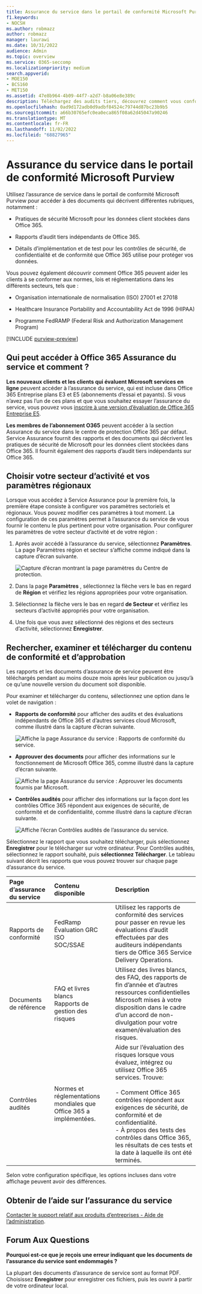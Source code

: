 ```yaml
---
title: Assurance du service dans le portail de conformité Microsoft Purview
f1.keywords:
- NOCSH
ms.author: robmazz
author: robmazz
manager: laurawi
ms.date: 10/31/2022
audience: Admin
ms.topic: overview
ms.service: O365-seccomp
ms.localizationpriority: medium
search.appverid:
- MOE150
- BCS160
- MET150
ms.assetid: 47e8b964-4b09-44f7-a2d7-b8a06e8e389c
description: Téléchargez des audits tiers, découvrez comment vous conformer aux normes ISO, HIPAA, FINRA et FedRAMP, et comment Microsoft protège les données client lorsque vous utilisez Office 365.
ms.openlocfilehash: 0ad9d172adb0d9adbf84524c79744d87bc23b9b5
ms.sourcegitcommit: a66b30765efc0ea0eca865f08a62d45047a90246
ms.translationtype: MT
ms.contentlocale: fr-FR
ms.lasthandoff: 11/02/2022
ms.locfileid: "68827965"
---
```

# <a name="service-assurance-in-the-microsoft-purview-compliance-portal"></a>Assurance du service dans le portail de conformité Microsoft Purview

Utilisez l’assurance de service dans le portail de conformité Microsoft Purview pour accéder à des documents qui décrivent différentes rubriques, notamment :
  
- Pratiques de sécurité Microsoft pour les données client stockées dans Office 365.

- Rapports d’audit tiers indépendants de Office 365.

- Détails d’implémentation et de test pour les contrôles de sécurité, de confidentialité et de conformité que Office 365 utilise pour protéger vos données.

Vous pouvez également découvrir comment Office 365 peuvent aider les clients à se conformer aux normes, lois et réglementations dans les différents secteurs, tels que :
  
- Organisation internationale de normalisation (ISO) 27001 et 27018

- Healthcare Insurance Portability and Accountability Act de 1996 (HIPAA)

- Programme FedRAMP (Federal Risk and Authorization Management Program)

[!INCLUDE [purview-preview](../includes/purview-preview.md)]

## <a name="who-can-access-office-365-service-assurance-and-how"></a>Qui peut accéder à Office 365 Assurance du service et comment ?

 **Les nouveaux clients et les clients qui évaluent Microsoft services en ligne** peuvent accéder à l’assurance du service, qui est incluse dans Office 365 Entreprise plans E3 et E5 (abonnements d’essai et payants). Si vous n’avez pas l’un de ces plans et que vous souhaitez essayer l’assurance du service, vous pouvez vous [inscrire à une version d’évaluation de Office 365 Entreprise E5](https://go.microsoft.com/fwlink/p/?LinkID=698279).
  
 **Les membres de l’abonnement O365** peuvent accéder à la section Assurance du service dans le centre de protection Office 365 par défaut. Service Assurance fournit des rapports et des documents qui décrivent les pratiques de sécurité de Microsoft pour les données client stockées dans Office 365. Il fournit également des rapports d’audit tiers indépendants sur Office 365.

## <a name="choose-your-industry-and-regional-settings"></a>Choisir votre secteur d’activité et vos paramètres régionaux

Lorsque vous accédez à Service Assurance pour la première fois, la première étape consiste à configurer vos paramètres sectoriels et régionaux. Vous pouvez modifier ces paramètres à tout moment. La configuration de ces paramètres permet à l’assurance du service de vous fournir le contenu le plus pertinent pour votre organisation. Pour configurer les paramètres de votre secteur d’activité et de votre région :
  
1. Après avoir accédé à l’assurance du service, sélectionnez **Paramètres**. La page Paramètres région et secteur s’affiche comme indiqué dans la capture d’écran suivante.

    ![Capture d’écran montrant la page paramètres du Centre de protection.](../media/101716e8-9c0a-4839-a2c0-f6aacf64eb9d.png)
  
2. Dans la page **Paramètres** , sélectionnez la flèche vers le bas en regard de **Région** et vérifiez les régions appropriées pour votre organisation.

3. Sélectionnez la flèche vers le bas en regard **de Secteur** et vérifiez les secteurs d’activité appropriés pour votre organisation.

4. Une fois que vous avez sélectionné des régions et des secteurs d’activité, sélectionnez **Enregistrer**.

## <a name="find-review-and-download-compliance-and-trust-content"></a>Rechercher, examiner et télécharger du contenu de conformité et d’approbation

Les rapports et les documents d’assurance de service peuvent être téléchargés pendant au moins douze mois après leur publication ou jusqu’à ce qu’une nouvelle version du document soit disponible.

Pour examiner et télécharger du contenu, sélectionnez une option dans le volet de navigation :
  
- **Rapports de conformité** pour afficher des audits et des évaluations indépendants de Office 365 et d’autres services cloud Microsoft, comme illustré dans la capture d’écran suivante.

    ![Affiche la page Assurance du service : Rapports de conformité du service.](../media/149f2181-a558-4963-85e5-8d5ebc7cdac8.png)
  
- **Approuver des documents** pour afficher des informations sur le fonctionnement de Microsoft Office 365, comme illustré dans la capture d’écran suivante.

    ![Affiche la page Assurance du service : Approuver les documents fournis par Microsoft.](../media/5dd4e89a-25a2-45e7-8d6c-a5c5b9237327.png)
  
- **Contrôles audités** pour afficher des informations sur la façon dont les contrôles Office 365 répondent aux exigences de sécurité, de conformité et de confidentialité, comme illustré dans la capture d’écran suivante.

    ![Affiche l’écran Contrôles audités de l’assurance du service.](../media/4baf252b-603d-45e0-af12-32616154df65.png)
  
Sélectionnez le rapport que vous souhaitez télécharger, puis sélectionnez **Enregistrer** pour le télécharger sur votre ordinateur. Pour Contrôles audités, sélectionnez le rapport souhaité, puis **sélectionnez Télécharger**. Le tableau suivant décrit les rapports que vous pouvez trouver sur chaque page d’assurance du service.
  
|**Page d’assurance du service**|**Contenu disponible**|**Description**|
|:-----|:-----|:-----|
|Rapports de conformité  <br/> | FedRamp  <br/>  Évaluation GRC  <br/>  ISO  <br/>  SOC/SSAE  <br/> |Utilisez les rapports de conformité des services pour passer en revue les évaluations d’audit effectuées par des auditeurs indépendants tiers de Office 365 Service Delivery Operations.  <br/> |
|Documents de référence  <br/> | FAQ et livres blancs  <br/>  Rapports de gestion des risques  <br/> |Utilisez des livres blancs, des FAQ, des rapports de fin d’année et d’autres ressources confidentielles Microsoft mises à votre disposition dans le cadre d’un accord de non-divulgation pour votre examen/évaluation des risques.  <br/> |
|Contrôles audités  <br/> |Normes et réglementations mondiales que Office 365 a implémentées.  <br/> | Aide sur l’évaluation des risques lorsque vous évaluez, intégrez ou utilisez Office 365 services. Trouve:  <br/> <br/>- Comment Office 365 contrôles répondent aux exigences de sécurité, de conformité et de confidentialité.  <br/>- À propos des tests des contrôles dans Office 365, les résultats de ces tests et la date à laquelle ils ont été terminés.  <br/> |

Selon votre configuration spécifique, les options incluses dans votre affichage peuvent avoir des différences.

## <a name="get-help-with-service-assurance"></a>Obtenir de l’aide sur l’assurance du service

[Contacter le support relatif aux produits d’entreprises - Aide de l’administration](../admin/get-help-support.md).
  
## <a name="frequently-asked-questions"></a>Forum Aux Questions

**Pourquoi est-ce que je reçois une erreur indiquant que les documents de l’assurance du service sont endommagés ?**
  
La plupart des documents d’assurance de service sont au format PDF. Choisissez **Enregistrer** pour enregistrer ces fichiers, puis les ouvrir à partir de votre ordinateur local.
